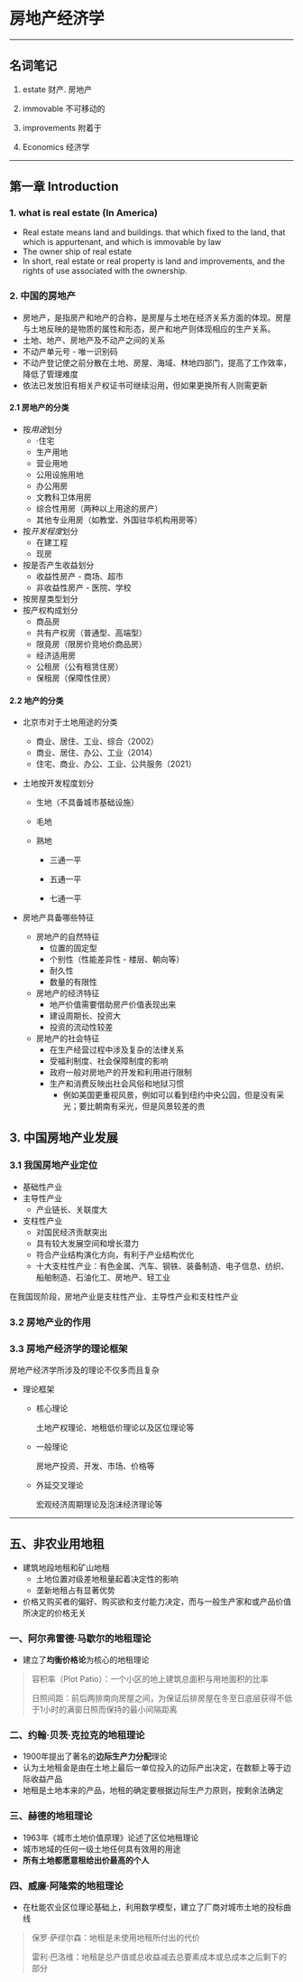 # 房地产经济学

---

## 名词笔记

1. estate 		财产. 房地产

2. immovable 不可移动的
3. improvements 附着于
4. Economics  经济学

---

## 第一章 Introduction

### 1. what is real estate (In America)

* Real estate means land and buildings. that which fixed to the land, that which is appurtenant, and which is immovable by law
* The owner ship of real estate
* In short, real estate or real property is land and improvements, and the rights of use associated with the ownership.

### 2. 中国的房地产

* 房地产，是指房产和地产的合称，是房屋与土地在经济关系方面的体现。房屋与土地反映的是物质的属性和形态，房产和地产则体现相应的生产关系。
* 土地、地产、房地产及不动产之间的关系
* 不动产单元号 - 唯一识别码
* 不动产登记使之前分散在土地、房屋、海域、林地四部门，提高了工作效率，降低了管理难度
* 依法已发放旧有相关产权证书可继续沿用，但如果更换所有人则需更新

#### 2.1 房地产的分类

* 按*用途*划分
  * ·住宅
  * 生产用地
  * 营业用地
  * 公用设施用地
  * 办公用房
  * 文教科卫体用房
  * 综合性用房（两种以上用途的房产）
  * 其他专业用房（如教堂、外国驻华机构用房等）
* 按*开发程度*划分
  * 在建工程
  * 现房
* 按是否产生收益划分
  * 收益性房产 - 商场、超市
  * 非收益性房产 - 医院、学校
* 按房屋类型划分
* 按产权构成划分
  * 商品房
  * 共有产权房（普通型、高端型）
  * 限竟房（限房价竞地价商品房）
  * 经济适用房
  * 公租房（公有租赁住房）
  * 保租房（保障性住房）

#### 2.2 地产的分类

* 北京市对于土地用途的分类
  * 商业、居住、工业、综合（2002）
  * 商业、居住、办公、工业（2014）
  * 住宅、商业、办公、工业、公共服务（2021）

* 土地按开发程度划分

  * 生地（不具备城市基础设施）

  * 毛地

  * 熟地

    * 三通一平

    * 五通一平

    * 七通一平

* 房地产具备哪些特征

  * 房地产的自然特征
    * 位置的固定型
    * 个别性（性能差异性 - 楼层、朝向等）
    * 耐久性
    * 数量的有限性
  * 房地产的经济特征
    * 地产价值需要借助房产价值表现出来
    * 建设周期长、投资大
    * 投资的流动性较差
  * 房地产的社会特征
    * 在生产经营过程中涉及复杂的法律关系
    * 受福利制度、社会保障制度的影响
    * 政府一般对房地产的开发和利用进行限制
    * 生产和消费反映出社会风俗和地狱习惯
      * 例如美国更重视风景，例如可以看到纽约中央公园，但是没有采光；要比朝南有采光，但是风景较差的贵

## 3. 中国房地产业发展

### 3.1 我国房地产业定位

* 基础性产业
* 主导性产业
  * 产业链长、关联度大
* 支柱性产业
  * 对国民经济贡献突出
  * 具有较大发展空间和增长潜力
  * 符合产业结构演化方向，有利于产业结构优化
  * 十大支柱性产业：有色金属、汽车、钢铁、装备制造、电子信息、纺织、船舶制造、石油化工、房地产、轻工业

在我国现阶段，房地产业是支柱性产业、主导性产业和支柱性产业

### 3.2 房地产业的作用

### 3.3 房地产经济学的理论框架

房地产经济学所涉及的理论不仅多而且复杂

* 理论框架

  * 核心理论

    土地产权理论、地租低价理论以及区位理论等

  * 一般理论

    房地产投资、开发、市场、价格等

  * 外延交叉理论

    宏观经济周期理论及泡沫经济理论等
    
---

## 五、非农业用地租

* 建筑地段地租和矿山地租
  * 土地位置对级差地租量起着决定性的影响
  * 垄新地租占有显著优势
* 价格又购买者的偏好、购买欲和支付能力决定，而与一般生产家和或产品价值所决定的价格无关

### 一、阿尔弗雷德·马歇尔的地租理论

* 建立了**均衡价格论**为核心的地租理论

> 容积率（Plot Patio）：一个小区的地上建筑总面积与用地面积的比率
>
> 日照间距：前后两排南向房屋之间，为保证后排房屋在冬至日底层获得不低于1小时的满窗日照而保持的最小间隔距离

### 二、约翰·贝茨·克拉克的地租理论

* 1900年提出了著名的**边际生产力分配**理论
* 认为土地租金是由在土地上最后一单位投入的边际产出决定，在数额上等于边际收益产品
* 地租是土地本来的产品，地租的确定要根据边际生产力原则，按剩余法确定

### 三、赫德的地租理论

* 1963年《城市土地价值原理》论述了区位地租理论
* 城市地域的任何一级土地任何具有效用的用途
* **所有土地都愿意租给出价最高的个人**

### 四、威廉·阿隆索的地租理论

* 在杜能农业区位理论基础上，利用数学模型，建立了厂商对城市土地的投标曲线

> 保罗·萨缪尔森：地租是未使用地租所付出的代价
>
> 雷利·巴洛维：地租是总产值或总收益减去总要素成本或总成本之后剩下的部分
